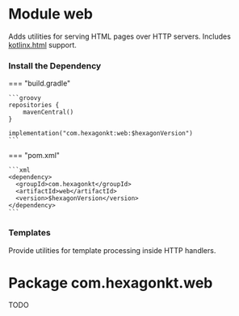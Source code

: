 
# Module web

Adds utilities for serving HTML pages over HTTP servers. Includes [kotlinx.html] support.

[kotlinx.html]: https://github.com/Kotlin/kotlinx.html

### Install the Dependency

=== "build.gradle"

    ```groovy
    repositories {
        mavenCentral()
    }

    implementation("com.hexagonkt:web:$hexagonVersion")
    ```

=== "pom.xml"

    ```xml
    <dependency>
      <groupId>com.hexagonkt</groupId>
      <artifactId>web</artifactId>
      <version>$hexagonVersion</version>
    </dependency>
    ```

### Templates

Provide utilities for template processing inside HTTP handlers.

# Package com.hexagonkt.web

TODO
